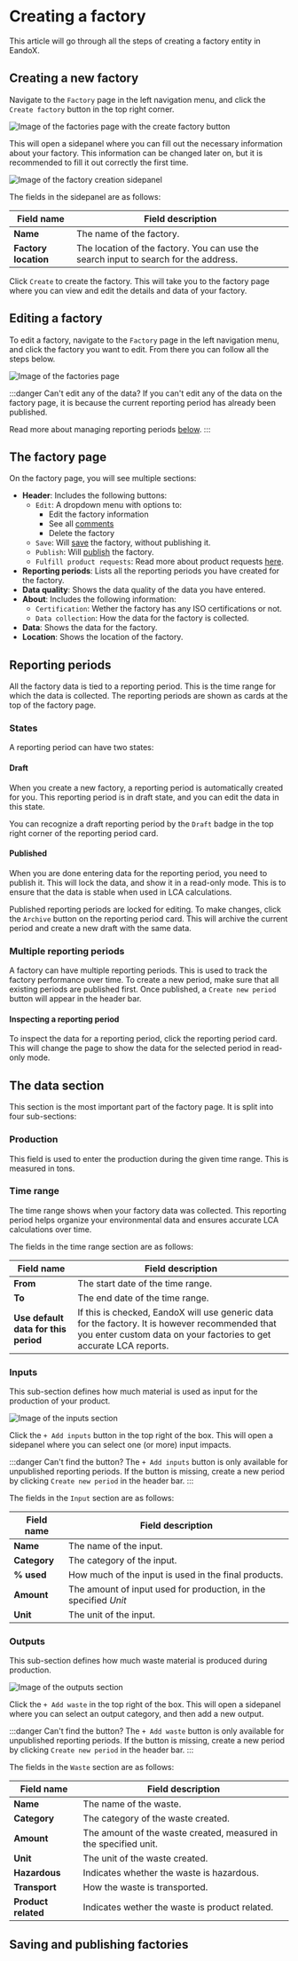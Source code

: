 # Creating a factory

This article will go through all the steps of creating a factory entity in EandoX.

## Creating a new factory

Navigate to the `Factory` page in the left navigation menu, and click the `Create factory` button in the top right corner.

![Image of the factories page with the create factory button](/images/factory/create-button.jpg)

This will open a sidepanel where you can fill out the necessary information about your factory. This information can be changed later on, but it is recommended to fill it out correctly the first time.

![Image of the factory creation sidepanel](/images/factory/creation-modal.jpg)

The fields in the sidepanel are as follows:

| Field name           | Field description                                                                    |
| -------------------- | ------------------------------------------------------------------------------------ |
| **Name**             | The name of the factory.                                                             |
| **Factory location** | The location of the factory. You can use the search input to search for the address. |

Click `Create` to create the factory. This will take you to the factory page where you can view and edit the details and data of your factory.

## Editing a factory

To edit a factory, navigate to the `Factory` page in the left navigation menu, and click the factory you want to edit. From there you can follow all the steps below.

![Image of the factories page](/images/factory/edit-factory.jpg)

:::danger Can't edit any of the data?
If you can't edit any of the data on the factory page, it is because the current reporting period has already been published.

Read more about managing reporting periods [below](#reporting-periods).
:::

## The factory page

On the factory page, you will see multiple sections:

- **Header**: Includes the following buttons:
  - `Edit`: A dropdown menu with options to:
    - Edit the factory information
    - See all [comments](/documentation/data/comments)
    - Delete the factory
  - `Save`: Will [save](#saving-and-publishing-factories) the factory, without publishing it.
  - `Publish`: Will [publish](#saving-and-publishing-factories) the factory.
  - `Fulfill product requests`: Read more about product requests [here](/documentation/getting-started/supplier-quickstart#responding-to-a-customer-request).
- **Reporting periods**: Lists all the reporting periods you have created for the factory.
- **Data quality**: Shows the data quality of the data you have entered.
- **About**: Includes the following information:
  - `Certification`: Wether the factory has any ISO certifications or not.
  - `Data collection`: How the data for the factory is collected.
- **Data**: Shows the data for the factory.
- **Location**: Shows the location of the factory.

## Reporting periods

All the factory data is tied to a reporting period. This is the time range for which the data is collected. The reporting periods are shown as cards at the top of the factory page.

### States

A reporting period can have two states:

#### Draft

When you create a new factory, a reporting period is automatically created for you. This reporting period is in draft state, and you can edit the data in this state.

You can recognize a draft reporting period by the `Draft` badge in the top right corner of the reporting period card.

#### Published

When you are done entering data for the reporting period, you need to publish it. This will lock the data, and show it in a read-only mode. This is to ensure that the data is stable when used in LCA calculations.

Published reporting periods are locked for editing. To make changes, click the `Archive` button on the reporting period card. This will archive the current period and create a new draft with the same data.

### Multiple reporting periods

A factory can have multiple reporting periods. This is used to track the factory performance over time. To create a new period, make sure that all existing periods are published first. Once published, a `Create new period` button will appear in the header bar.

#### Inspecting a reporting period

To inspect the data for a reporting period, click the reporting period card. This will change the page to show the data for the selected period in read-only mode.

## The data section

This section is the most important part of the factory page. It is split into four sub-sections:

### Production

This field is used to enter the production during the given time range. This is measured in tons.

### Time range

The time range shows when your factory data was collected. This reporting period helps organize your environmental data and ensures accurate LCA calculations over time.

The fields in the time range section are as follows:

| Field name                           | Field description                                                                                                                                                     |
| ------------------------------------ | --------------------------------------------------------------------------------------------------------------------------------------------------------------------- |
| **From**                             | The start date of the time range.                                                                                                                                     |
| **To**                               | The end date of the time range.                                                                                                                                       |
| **Use default data for this period** | If this is checked, EandoX will use generic data for the factory. It is however recommended that you enter custom data on your factories to get accurate LCA reports. |

### Inputs

This sub-section defines how much material is used as input for the production of your product.

![Image of the inputs section](/images/factory/inputs.jpg)

Click the `+ Add inputs` button in the top right of the box. This will open a sidepanel where you can select one (or more) input impacts.

:::danger Can't find the button?
The `+ Add inputs` button is only available for unpublished reporting periods. If the button is missing, create a new period by clicking `Create new period` in the header bar.
:::

The fields in the `Input` section are as follows:

| Field name   | Field description                                                |
| ------------ | ---------------------------------------------------------------- |
| **Name**     | The name of the input.                                           |
| **Category** | The category of the input.                                       |
| **% used**   | How much of the input is used in the final products.             |
| **Amount**   | The amount of input used for production, in the specified _Unit_ |
| **Unit**     | The unit of the input.                                           |

### Outputs

This sub-section defines how much waste material is produced during production.

![Image of the outputs section](/images/factory/outputs.jpg)

Click the `+ Add waste` in the top right of the box. This will open a sidepanel where you can select an output category, and then add a new output.

:::danger Can't find the button?
The `+ Add waste` button is only available for unpublished reporting periods. If the button is missing, create a new period by clicking `Create new period` in the header bar.
:::

The fields in the `Waste` section are as follows:

| Field name          | Field description                                                |
| ------------------- | ---------------------------------------------------------------- |
| **Name**            | The name of the waste.                                           |
| **Category**        | The category of the waste created.                               |
| **Amount**          | The amount of the waste created, measured in the specified unit. |
| **Unit**            | The unit of the waste created.                                   |
| **Hazardous**       | Indicates whether the waste is hazardous.                        |
| **Transport**       | How the waste is transported.                                    |
| **Product related** | Indicates wether the waste is product related.                   |

## Saving and publishing factories

<!--@include: ../__partials/saving-and-publishing.md -->
